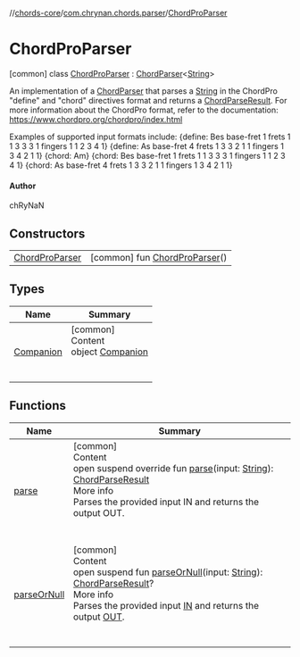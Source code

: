 //[chords-core](../../../index.md)/[com.chrynan.chords.parser](../index.md)/[ChordProParser](index.md)



# ChordProParser  
 [common] class [ChordProParser](index.md) : [ChordParser](../-chord-parser/index.md)<[String](https://kotlinlang.org/api/latest/jvm/stdlib/kotlin/-string/index.html)> 

An implementation of a [ChordParser](../-chord-parser/index.md) that parses a [String](https://kotlinlang.org/api/latest/jvm/stdlib/kotlin/-string/index.html) in the ChordPro "define" and "chord" directives format and returns a [ChordParseResult](../../com.chrynan.chords.model/-chord-parse-result/index.md). For more information about the ChordPro format, refer to the documentation: https://www.chordpro.org/chordpro/index.html



Examples of supported input formats include:     {define: Bes base-fret 1 frets 1 1 3 3 3 1 fingers 1 1 2 3 4 1}     {define: As  base-fret 4 frets 1 3 3 2 1 1 fingers 1 3 4 2 1 1}     {chord: Am}     {chord: Bes base-fret 1 frets 1 1 3 3 3 1 fingers 1 1 2 3 4 1}     {chord: As  base-fret 4 frets 1 3 3 2 1 1 fingers 1 3 4 2 1 1}



#### Author  


chRyNaN

   


## Constructors  
  
| | |
|---|---|
| <a name="com.chrynan.chords.parser/ChordProParser/ChordProParser/#/PointingToDeclaration/"></a>[ChordProParser](-chord-pro-parser.md)| <a name="com.chrynan.chords.parser/ChordProParser/ChordProParser/#/PointingToDeclaration/"></a> [common] fun [ChordProParser](-chord-pro-parser.md)()   <br>|


## Types  
  
|  Name |  Summary | 
|---|---|
| <a name="com.chrynan.chords.parser/ChordProParser.Companion///PointingToDeclaration/"></a>[Companion](-companion/index.md)| <a name="com.chrynan.chords.parser/ChordProParser.Companion///PointingToDeclaration/"></a>[common]  <br>Content  <br>object [Companion](-companion/index.md)  <br><br><br>|


## Functions  
  
|  Name |  Summary | 
|---|---|
| <a name="com.chrynan.chords.parser/ChordProParser/parse/#kotlin.String/PointingToDeclaration/"></a>[parse](parse.md)| <a name="com.chrynan.chords.parser/ChordProParser/parse/#kotlin.String/PointingToDeclaration/"></a>[common]  <br>Content  <br>open suspend override fun [parse](parse.md)(input: [String](https://kotlinlang.org/api/latest/jvm/stdlib/kotlin/-string/index.html)): [ChordParseResult](../../com.chrynan.chords.model/-chord-parse-result/index.md)  <br>More info  <br>Parses the provided input IN and returns the output OUT.  <br><br><br>|
| <a name="com.chrynan.chords.parser/Parser/parseOrNull/#kotlin.String/PointingToDeclaration/"></a>[parseOrNull](../-json-string-chord-parser/index.md#%5Bcom.chrynan.chords.parser%2FParser%2FparseOrNull%2F%23kotlin.String%2FPointingToDeclaration%2F%5D%2FFunctions%2F2144227643)| <a name="com.chrynan.chords.parser/Parser/parseOrNull/#kotlin.String/PointingToDeclaration/"></a>[common]  <br>Content  <br>open suspend fun [parseOrNull](../-json-string-chord-parser/index.md#%5Bcom.chrynan.chords.parser%2FParser%2FparseOrNull%2F%23kotlin.String%2FPointingToDeclaration%2F%5D%2FFunctions%2F2144227643)(input: [String](https://kotlinlang.org/api/latest/jvm/stdlib/kotlin/-string/index.html)): [ChordParseResult](../../com.chrynan.chords.model/-chord-parse-result/index.md)?  <br>More info  <br>Parses the provided input [IN](../-parser/index.md) and returns the output [OUT](../-parser/index.md).  <br><br><br>|

